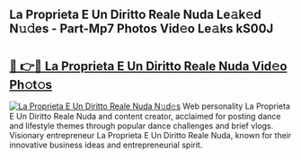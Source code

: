 ## La Proprieta E Un Diritto Reale Nuda Le𝚊k𝚎d N𝚞𝚍es - Part-Mp7 Photos Vid𝚎o Le𝚊ks kS00J

# <h2><a href="http://fbc8tb.evod.top/?m=La+Proprieta+E+Un+Diritto+Reale+Nuda">🔗 👉🔴 La Proprieta E Un Diritto Reale Nuda Vid𝚎o Ph𝚘t𝚘s</a></h2>

[![La Proprieta E Un Diritto Reale Nuda N𝚞d𝚎s](https://i.imgur.com/8V9OHl7.gif)](http://fbc8tb.evod.top/?m=La+Proprieta+E+Un+Diritto+Reale+Nuda)
Web personality La Proprieta E Un Diritto Reale Nuda and content creator, acclaimed for posting dance and lifestyle themes through popular dance challenges and brief vlogs. Visionary entrepreneur La Proprieta E Un Diritto Reale Nuda, known for their innovative business ideas and entrepreneurial spirit. 
